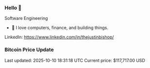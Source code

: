 ### Hello 🤙  

Software Engineering

- 🔭 I love computers, finance, and building things.
  
LinkedIn: https://www.linkedin.com/in/thejustinbishop/  















































































































































































































































































































































































































































































































































































































































































































































































































































































































































































































































































































































































































### Bitcoin Price Update
Last updated: 2025-10-10 18:31:18 UTC
Current price: $117,717.00 USD
